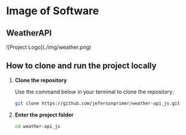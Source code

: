 <h1><strong>Image of Software</strong></h1>
<h2>WeatherAPI</h2>
![Project Logo](./img/weather.png)

## How to clone and run the project locally
1. **Clone the repository**
   
   Use the command below in your terminal to clone the repository:
   ```bash
   git clone https://github.com/jefersonprimer/weather-api_js.git

2. **Enter the project folder**
   ```bash
   cd weather-api_js
